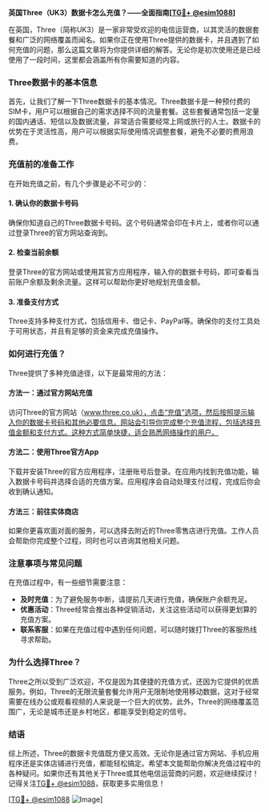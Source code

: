 **英国Three（UK3）数据卡怎么充值？——全面指南[[TG💪+ @esim1088](https://t.me/s/esim1088)]**

在英国，Three（简称UK3）是一家非常受欢迎的电信运营商，以其灵活的数据套餐和广泛的网络覆盖而闻名。如果你正在使用Three提供的数据卡，并且遇到了如何充值的问题，那么这篇文章将为你提供详细的解答。无论你是初次使用还是已经使用了一段时间，这里都会涵盖所有你需要知道的内容。

### Three数据卡的基本信息

首先，让我们了解一下Three数据卡的基本情况。Three数据卡是一种预付费的SIM卡，用户可以根据自己的需求选择不同的流量套餐。这些套餐通常包括一定量的国内通话、短信以及数据流量，非常适合需要经常上网或旅行的人士。数据卡的优势在于灵活性高，用户可以根据实际使用情况调整套餐，避免不必要的费用浪费。

### 充值前的准备工作

在开始充值之前，有几个步骤是必不可少的：

#### 1. 确认你的数据卡号码
确保你知道自己的Three数据卡号码。这个号码通常会印在卡片上，或者你可以通过登录Three的官方网站查询到。

#### 2. 检查当前余额
登录Three的官方网站或使用其官方应用程序，输入你的数据卡号码，即可查看当前账户余额及剩余流量。这样可以帮助你更好地规划充值金额。

#### 3. 准备支付方式
Three支持多种支付方式，包括信用卡、借记卡、PayPal等。确保你的支付工具处于可用状态，并且有足够的资金来完成充值操作。

### 如何进行充值？

Three提供了多种充值途径，以下是最常用的方法：

#### 方法一：通过官方网站充值
访问Three的官方网站（www.three.co.uk），点击“充值”选项，然后按照提示输入你的数据卡号码和其他必要信息。网站会引导你完成整个充值流程，包括选择充值金额和支付方式。这种方式简单快捷，适合熟悉网络操作的用户。

#### 方法二：使用Three官方App
下载并安装Three的官方应用程序，注册账号后登录。在应用内找到充值功能，输入数据卡号码并选择合适的充值方案。应用程序会自动处理支付过程，完成后你会收到确认通知。

#### 方法三：前往实体商店
如果你更喜欢面对面的服务，可以选择去附近的Three零售店进行充值。工作人员会帮助你完成整个过程，同时也可以咨询其他相关问题。

### 注意事项与常见问题

在充值过程中，有一些细节需要注意：

- **及时充值**：为了避免服务中断，请提前几天进行充值，确保账户余额充足。
- **优惠活动**：Three经常会推出各种促销活动，关注这些活动可以获得更划算的充值方案。
- **联系客服**：如果在充值过程中遇到任何问题，可以随时拨打Three的客服热线寻求帮助。

### 为什么选择Three？

Three之所以受到广泛欢迎，不仅是因为其便捷的充值方式，还因为它提供的优质服务。例如，Three的无限流量套餐允许用户无限制地使用移动数据，这对于经常需要在线办公或观看视频的人来说是一个巨大的优势。此外，Three的网络覆盖范围广，无论是城市还是乡村地区，都能享受到稳定的信号。

### 结语

综上所述，Three的数据卡充值既方便又高效。无论你是通过官方网站、手机应用程序还是实体店铺进行充值，都能轻松搞定。希望本文能帮助你解决充值过程中的各种疑问。如果你还有其他关于Three或其他电信运营商的问题，欢迎继续探讨！记得关注[TG💪+ @esim1088](https://t.me/s/esim1088)，获取更多实用信息！

[[TG💪+ @esim1088](https://t.me/s/esim1088) ![Image](https://i.postimg.cc/4NQfJmqS/Snipaste-2025-05-13-00-14-12.png)]